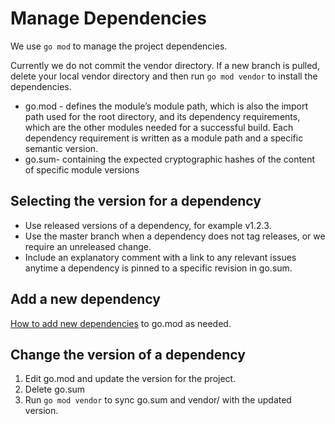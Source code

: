 # Manage Dependencies
We use `go mod` to manage the project dependencies.

Currently we do not commit the vendor directory. If a new branch is pulled, delete your local vendor directory and then run `go mod vendor` to install the dependencies.

* go.mod - defines the module’s module path, which is also the import path used for the root directory, and its dependency requirements, which are the other modules needed for a successful build. Each dependency requirement is written as a module path and a specific semantic version.
* go.sum- containing the expected cryptographic hashes of the content of specific module versions

## Selecting the version for a dependency

* Use released versions of a dependency, for example v1.2.3.
* Use the master branch when a dependency does not tag releases, or we require an unreleased change.
* Include an explanatory comment with a link to any relevant issues anytime a dependency is
  pinned to a specific revision in go.sum.

## Add a new dependency

[How to add new dependencies](https://blog.golang.org/using-go-modules) to go.mod as needed.

## Change the version of a dependency

1. Edit go.mod and update the version for the project.
2. Delete go.sum
3. Run `go mod vendor` to sync go.sum and vendor/ with the updated version.
